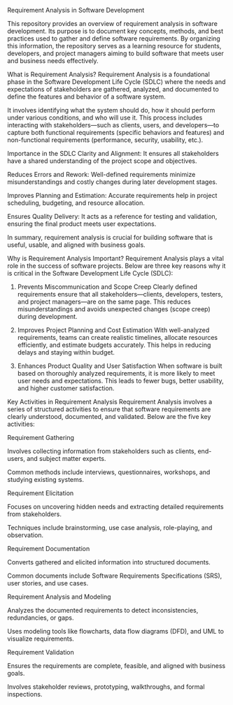 Requirement Analysis in Software Development

This repository provides an overview of requirement analysis in software development. Its purpose is to document key concepts, methods, and best practices used to gather and define software requirements. By organizing this information, the repository serves as a learning resource for students, developers, and project managers aiming to build software that meets user and business needs effectively.

What is Requirement Analysis?
Requirement Analysis is a foundational phase in the Software Development Life Cycle (SDLC) where the needs and expectations of stakeholders are gathered, analyzed, and documented to define the features and behavior of a software system.

It involves identifying what the system should do, how it should perform under various conditions, and who will use it. This process includes interacting with stakeholders—such as clients, users, and developers—to capture both functional requirements (specific behaviors and features) and non-functional requirements (performance, security, usability, etc.).

Importance in the SDLC
Clarity and Alignment: It ensures all stakeholders have a shared understanding of the project scope and objectives.

Reduces Errors and Rework: Well-defined requirements minimize misunderstandings and costly changes during later development stages.

Improves Planning and Estimation: Accurate requirements help in project scheduling, budgeting, and resource allocation.

Ensures Quality Delivery: It acts as a reference for testing and validation, ensuring the final product meets user expectations.

In summary, requirement analysis is crucial for building software that is useful, usable, and aligned with business goals.

Why is Requirement Analysis Important?
Requirement Analysis plays a vital role in the success of software projects. Below are three key reasons why it is critical in the Software Development Life Cycle (SDLC):

1. Prevents Miscommunication and Scope Creep
Clearly defined requirements ensure that all stakeholders—clients, developers, testers, and project managers—are on the same page. This reduces misunderstandings and avoids unexpected changes (scope creep) during development.

2. Improves Project Planning and Cost Estimation
With well-analyzed requirements, teams can create realistic timelines, allocate resources efficiently, and estimate budgets accurately. This helps in reducing delays and staying within budget.

3. Enhances Product Quality and User Satisfaction
When software is built based on thoroughly analyzed requirements, it is more likely to meet user needs and expectations. This leads to fewer bugs, better usability, and higher customer satisfaction.

Key Activities in Requirement Analysis
Requirement Analysis involves a series of structured activities to ensure that software requirements are clearly understood, documented, and validated. Below are the five key activities:

Requirement Gathering

Involves collecting information from stakeholders such as clients, end-users, and subject matter experts.

Common methods include interviews, questionnaires, workshops, and studying existing systems.

Requirement Elicitation

Focuses on uncovering hidden needs and extracting detailed requirements from stakeholders.

Techniques include brainstorming, use case analysis, role-playing, and observation.

Requirement Documentation

Converts gathered and elicited information into structured documents.

Common documents include Software Requirements Specifications (SRS), user stories, and use cases.

Requirement Analysis and Modeling

Analyzes the documented requirements to detect inconsistencies, redundancies, or gaps.

Uses modeling tools like flowcharts, data flow diagrams (DFD), and UML to visualize requirements.

Requirement Validation

Ensures the requirements are complete, feasible, and aligned with business goals.

Involves stakeholder reviews, prototyping, walkthroughs, and formal inspections.


